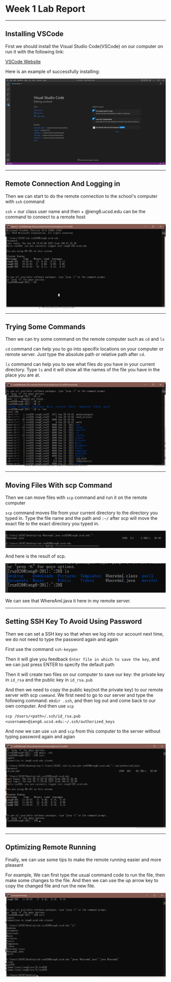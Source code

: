 # Week 1 Lab Report
---
## Installing VSCode
First we should install the Visual Studio Code(VSCode) on our computer on run it with the following link: 

[VSCode Website](https://code.visualstudio.com/)

Here is an example of successfully installing: 

![Image](vscode.png)

---
## Remote Connection And Logging in
Then we can start to do the remote connection to the school's computer with `ssh` command

`ssh` + our class user name and then + @ieng6.ucsd.edu can be the command to connect to a remote host

![Image](remoteConnection.png)

---
## Trying Some Commands
Then we can try some command on the remote computer such as `cd` and `ls`

`cd` command can help you to go into specifix locations on your computer or remote server. Just type the absolute path or relative path after `cd`. 

`ls` command can help you to see what files do you have in your current directory. Type `ls` and it will show all the names of the file you have in the place you are at. 

![Image](somCommands.png)

---
## Moving Files With scp Command
Then we can move files with `scp` command and run it on the remote computer

`scp` command moves file from your current directory to the directory you typed in. Type the file name and the path and `:~/` after scp will move the exact file to the exact directory you typed in. 

![Image](movingFiles.png)

And here is the result of scp. 

![Image](movingResult.png)

We can see that WhereAmI.java it here in my remote server. 

---
## Setting SSH Key To Avoid Using Password
Then we can set a SSH key so that when we log into our account next time, we do not need to type the password again and again

First use the command `ssh-keygen`

Then it will give you feedback `Enter file in which to save the key`, and we can just press ENTER to specify the default path

Then it will create two files on our computer to save our key: the private key in `id_rsa` and the public key in `id_rsa.pub`

And then we need to copy the public key(not the private key) to our remote server with scp `command`. We first need to go to our server and type the following command: `mkdir .ssh`, and then log out and come back to our own computer. And then use `scp`

`scp /Users/<path>/.ssh/id_rsa.pub <username>@ieng6.ucsd.edu:~/.ssh/authorized_keys`

And now we can use `ssh` and `scp` from this computer to the server without typing password again and agian

![Image](loginWithoutPassword.png)

---
## Optimizing Remote Running
Finally, we can use some tips to make the remote running easier and more pleasant

For example, We can first type the usual command code to run the file, then make some changes to the file. And then we can use the up arrow key to copy the changed file and run the new file. 

![Image](morePleasant.png)